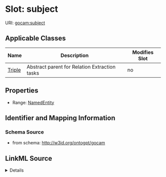

# Slot: subject

URI: [gocam:subject](http://w3id.org/ontogpt/gocam/subject)



<!-- no inheritance hierarchy -->





## Applicable Classes

| Name | Description | Modifies Slot |
| --- | --- | --- |
| [Triple](Triple.md) | Abstract parent for Relation Extraction tasks |  no  |







## Properties

* Range: [NamedEntity](NamedEntity.md)





## Identifier and Mapping Information







### Schema Source


* from schema: http://w3id.org/ontogpt/gocam




## LinkML Source

<details>
```yaml
name: subject
from_schema: http://w3id.org/ontogpt/gocam
rank: 1000
alias: subject
owner: Triple
domain_of:
- Triple
range: NamedEntity

```
</details>